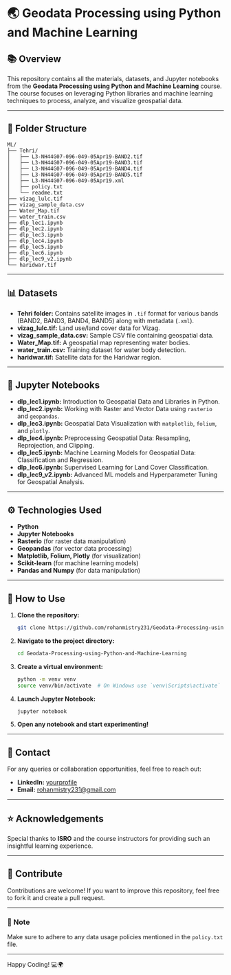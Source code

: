 # 🌏 Geodata Processing using Python and Machine Learning

## 📚 Overview
This repository contains all the materials, datasets, and Jupyter notebooks from the **Geodata Processing using Python and Machine Learning** course. The course focuses on leveraging Python libraries and machine learning techniques to process, analyze, and visualize geospatial data.

---

## 📁 Folder Structure
```
ML/
├── Tehri/
│   ├── L3-NH44G07-096-049-05Apr19-BAND2.tif
│   ├── L3-NH44G07-096-049-05Apr19-BAND3.tif
│   ├── L3-NH44G07-096-049-05Apr19-BAND4.tif
│   ├── L3-NH44G07-096-049-05Apr19-BAND5.tif
│   ├── L3-NH44G07-096-049-05Apr19.xml
│   ├── policy.txt
│   └── readme.txt
├── vizag_lulc.tif
├── vizag_sample_data.csv
├── Water_Map.tif
├── water_train.csv
├── dlp_lec1.ipynb
├── dlp_lec2.ipynb
├── dlp_lec3.ipynb
├── dlp_lec4.ipynb
├── dlp_lec5.ipynb
├── dlp_lec6.ipynb
├── dlp_lec9_v2.ipynb
└── haridwar.tif
```

---

## 📊 Datasets
- **Tehri folder:** Contains satellite images in `.tif` format for various bands (BAND2, BAND3, BAND4, BAND5) along with metadata (`.xml`).
- **vizag_lulc.tif:** Land use/land cover data for Vizag.
- **vizag_sample_data.csv:** Sample CSV file containing geospatial data.
- **Water_Map.tif:** A geospatial map representing water bodies.
- **water_train.csv:** Training dataset for water body detection.
- **haridwar.tif:** Satellite data for the Haridwar region.

---

## 📒 Jupyter Notebooks
- **dlp_lec1.ipynb:** Introduction to Geospatial Data and Libraries in Python.
- **dlp_lec2.ipynb:** Working with Raster and Vector Data using `rasterio` and `geopandas`.
- **dlp_lec3.ipynb:** Geospatial Data Visualization with `matplotlib`, `folium`, and `plotly`.
- **dlp_lec4.ipynb:** Preprocessing Geospatial Data: Resampling, Reprojection, and Clipping.
- **dlp_lec5.ipynb:** Machine Learning Models for Geospatial Data: Classification and Regression.
- **dlp_lec6.ipynb:** Supervised Learning for Land Cover Classification.
- **dlp_lec9_v2.ipynb:** Advanced ML models and Hyperparameter Tuning for Geospatial Analysis.

---

## ⚙️ Technologies Used
- **Python**
- **Jupyter Notebooks**
- **Rasterio** (for raster data manipulation)
- **Geopandas** (for vector data processing)
- **Matplotlib, Folium, Plotly** (for visualization)
- **Scikit-learn** (for machine learning models)
- **Pandas and Numpy** (for data manipulation)

---

## 🚀 How to Use
1. **Clone the repository:**
   ```bash
   git clone https://github.com/rohanmistry231/Geodata-Processing-using-Python-and-Machine-Learning.git
   ```
2. **Navigate to the project directory:**
   ```bash
   cd Geodata-Processing-using-Python-and-Machine-Learning
   ```
3. **Create a virtual environment:**
   ```bash
   python -m venv venv
   source venv/bin/activate  # On Windows use `venv\Scripts\activate`
   ```
5. **Launch Jupyter Notebook:**
   ```bash
   jupyter notebook
   ```
6. **Open any notebook and start experimenting!**

---

## 📧 Contact
For any queries or collaboration opportunities, feel free to reach out:
- **LinkedIn:** [yourprofile](https://www.linkedin.com/in/rohan-mistry-493987202/)
- **Email:** rohanmistry231@gmail.com

---

## ⭐ Acknowledgements
Special thanks to **ISRO** and the course instructors for providing such an insightful learning experience.

---

## 🌟 Contribute
Contributions are welcome! If you want to improve this repository, feel free to fork it and create a pull request.

---

### 📌 Note
Make sure to adhere to any data usage policies mentioned in the `policy.txt` file.

---

Happy Coding! 💻🌍